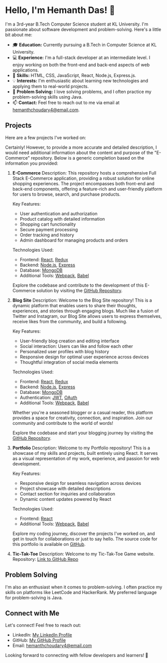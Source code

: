 # Hello, I'm Hemanth Das! 👋

I'm a 3rd-year B.Tech Computer Science student at KL University. I'm passionate about software development and problem-solving. Here's a little bit about me:

- 🎓 **Education:** Currently pursuing a B.Tech in Computer Science at KL University.
- 💻 **Experience:** I'm a full-stack developer at an intermediate level. I enjoy working on both the front-end and back-end aspects of web applications.
- 🚀 **Skills:** HTML, CSS, JavaScript, React, Node.js, Express.js.
- 💡 **Interests:** I'm enthusiastic about learning new technologies and applying them to real-world projects.
- 🧠 **Problem Solving:** I love solving problems, and I often practice my problem-solving skills using Java.
- 📫 **Contact:** Feel free to reach out to me via email at hemanthchoudary4@email.com.

## Projects

Here are a few projects I've worked on:


Certainly! However, to provide a more accurate and detailed description, I would need additional information about the content and purpose of the "E-Commerce" repository. Below is a generic completion based on the information you provided:

1. **E-Commerce**
   Description: 
   This repository hosts a comprehensive Full Stack E-Commerce application, providing a robust solution for online shopping experiences. The project encompasses both front-end and back-end components, offering a feature-rich and user-friendly platform for users to browse, search, and purchase products.

   Key Features:
   - User authentication and authorization
   - Product catalog with detailed information
   - Shopping cart functionality
   - Secure payment processing
   - Order tracking and history
   - Admin dashboard for managing products and orders

   Technologies Used:
   - Frontend: [React](https://reactjs.org/), [Redux](https://redux.js.org/)
   - Backend: [Node.js](https://nodejs.org/), [Express](https://expressjs.com/)
   - Database: [MongoDB](https://www.mongodb.com/)
   - Additional Tools: [Webpack](https://webpack.js.org/), [Babel](https://babeljs.io/)

   Explore the codebase and contribute to the development of this E-Commerce solution by visiting the [GitHub Repository](https://github.com/HemanthDas/Full-Stack).
   
3. **Blog Site**
   Description: 
   Welcome to the Blog Site repository! This is a dynamic platform that enables users to share their thoughts, experiences, and stories through engaging blogs. Much like a fusion of Twitter and Instagram, our Blog Site allows users to express themselves, receive likes from the community, and build a following.

   Key Features:
   - User-friendly blog creation and editing interface
   - Social interaction: Users can like and follow each other
   - Personalized user profiles with blog history
   - Responsive design for optimal user experience across devices
   - Thoughtful integration of social media elements

   Technologies Used:
   - Frontend: [React](https://reactjs.org/), [Redux](https://redux.js.org/)
   - Backend: [Node.js](https://nodejs.org/), [Express](https://expressjs.com/)
   - Database: [MongoDB](https://www.mongodb.com/)
   - Authentication: [JWT](https://jwt.io/), [OAuth](https://oauth.net/)
   - Additional Tools: [Webpack](https://webpack.js.org/), [Babel](https://babeljs.io/)

   Whether you're a seasoned blogger or a casual reader, this platform provides a space for creativity, connection, and inspiration. Join our community and contribute to the world of words!

   Explore the codebase and start your blogging journey by visiting the [GitHub Repository](https://github.com/HemanthDas/BlogSite).


3. **Portfolio**
   Description: 
   Welcome to my Portfolio repository! This is a showcase of my skills and projects, built entirely using React. It serves as a visual representation of my work, experience, and passion for web development.

   Key Features:
   - Responsive design for seamless navigation across devices
   - Project showcase with detailed descriptions
   - Contact section for inquiries and collaboration
   - Dynamic content updates powered by React

   Technologies Used:
   - Frontend: [React](https://reactjs.org/)
   - Additional Tools: [Webpack](https://webpack.js.org/), [Babel](https://babeljs.io/)

   Explore my coding journey, discover the projects I've worked on, and get in touch for collaborations or just to say hello. The source code for this portfolio is available on [GitHub](https://github.com/HemanthDas/HemanthDas).

4. **Tic-Tak-Toe**
   Description: Welcome to my Tic-Tak-Toe Game website.
   Repository: [Link to GitHub Repo](https://github.com/HemanthDas/tic-tak-toe)

## Problem Solving

I'm also an enthusiast when it comes to problem-solving. I often practice my skills on platforms like LeetCode and HackerRank. My preferred language for problem-solving is Java.

## Connect with Me

Let's connect! Feel free to reach out:

- LinkedIn: [My LinkedIn Profile](https://www.linkedin.com/in/hemantdas9)
- GitHub: [My GitHub Profile](https://github.com/HemanthDas)
- Email: hemanthchoudary4@email.com

Looking forward to connecting with fellow developers and learners! 🚀
